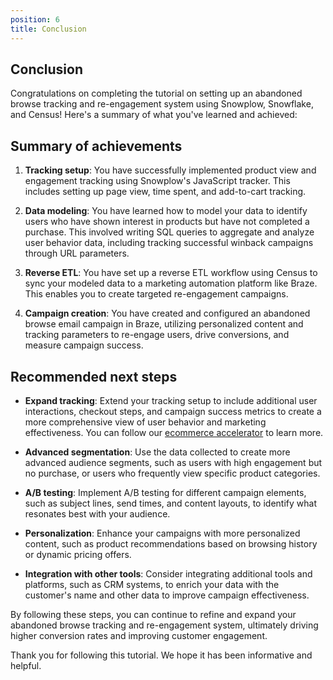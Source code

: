 ```yaml
---
position: 6
title: Conclusion
---
```


## Conclusion

Congratulations on completing the tutorial on setting up an abandoned browse tracking and re-engagement system using Snowplow, Snowflake, and Census! Here's a summary of what you've learned and achieved:

## Summary of achievements

1. **Tracking setup**: You have successfully implemented product view and engagement tracking using Snowplow's JavaScript tracker. This includes setting up page view, time spent, and add-to-cart tracking.

2. **Data modeling**: You have learned how to model your data to identify users who have shown interest in products but have not completed a purchase. This involved writing SQL queries to aggregate and analyze user behavior data, including tracking successful winback campaigns through URL parameters.

3. **Reverse ETL**: You have set up a reverse ETL workflow using Census to sync your modeled data to a marketing automation platform like Braze. This enables you to create targeted re-engagement campaigns.

4. **Campaign creation**: You have created and configured an abandoned browse email campaign in Braze, utilizing personalized content and tracking parameters to re-engage users, drive conversions, and measure campaign success.

## Recommended next steps

- **Expand tracking**: Extend your tracking setup to include additional user interactions, checkout steps, and campaign success metrics to create a more comprehensive view of user behavior and marketing effectiveness. You can follow our [ecommerce accelerator](https://docs.snowplow.io/accelerators/ecommerce) to learn more.

- **Advanced segmentation**: Use the data collected to create more advanced audience segments, such as users with high engagement but no purchase, or users who frequently view specific product categories.

- **A/B testing**: Implement A/B testing for different campaign elements, such as subject lines, send times, and content layouts, to identify what resonates best with your audience.

- **Personalization**: Enhance your campaigns with more personalized content, such as product recommendations based on browsing history or dynamic pricing offers.

- **Integration with other tools**: Consider integrating additional tools and platforms, such as CRM systems, to enrich your data with the customer's name and other data to improve campaign effectiveness.

By following these steps, you can continue to refine and expand your abandoned browse tracking and re-engagement system, ultimately driving higher conversion rates and improving customer engagement.

Thank you for following this tutorial. We hope it has been informative and helpful.